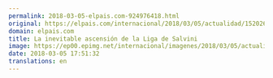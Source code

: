 ```yaml
---
permalink: 2018-03-05-elpais.com-924976418.html
original: https://elpais.com/internacional/2018/03/05/actualidad/1520267247_043693.html#?ref=rss&format=simple&link=link
domain: elpais.com
title: La inevitable ascensión de la Liga de Salvini
image: https://ep00.epimg.net/internacional/imagenes/2018/03/05/actualidad/1520267247_043693_1520270595_rrss_normal.jpg
date: 2018-03-05 17:51:32
translations: en
---
```


